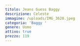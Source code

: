 ```yaml
---
titolo: Jeans Guess Baggy
descrizione: Celeste
immagine: /uploads/IMG_3620.jpeg
categoria: 'Baggy '
genere: Uomo
attivo: true
prezzo: 119
---
```


